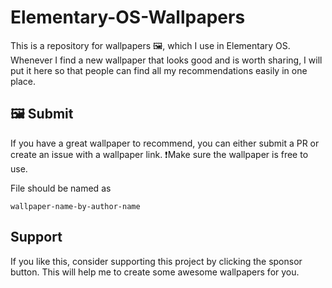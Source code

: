 # Elementary-OS-Wallpapers
This is a repository for wallpapers 🖼️, which I use in Elementary OS. Whenever I find a new wallpaper that looks good and is worth sharing, I will put it here so that people can find all my recommendations easily in one place.

## 🖼️ Submit
If you have a great wallpaper to recommend, you can either submit a PR or create an issue with a wallpaper link.
❗Make sure the wallpaper is free to use.

File should be named as

``wallpaper-name-by-author-name``

## Support
If you like this, consider supporting this project by clicking the sponsor button. This will help me to create some awesome wallpapers for you.
